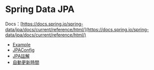 # Spring Data JPA

Docs：[https://docs.spring.io/spring-data/jpa/docs/current/reference/html/](https://docs.spring.io/spring-data/jpa/docs/current/reference/html/)

* [Example](example/)
* [JPAConfig](jpaconfig.md)
* [JPA註解](jpazhu-jie.md)
* [自動更新時間](auditzi-dong-geng-xin-shi-jian.md)

